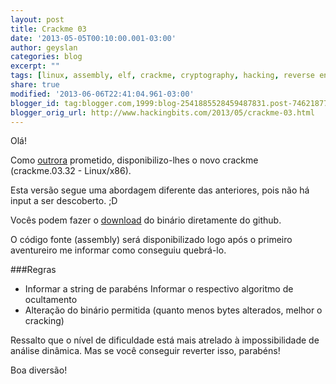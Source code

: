 ```yaml
---
layout: post
title: Crackme 03
date: '2013-05-05T00:10:00.001-03:00'
author: geyslan
categories: blog
excerpt: ""
tags: [linux, assembly, elf, crackme, cryptography, hacking, reverse engineering, portuguese]
share: true
modified: '2013-06-06T22:41:04.961-03:00'
blogger_id: tag:blogger.com,1999:blog-2541885528459487831.post-7462187792331408055
blogger_orig_url: http://www.hackingbits.com/2013/05/crackme-03.html
---
```


Olá!

Como [outrora](/blog/crack-them-all) prometido, disponibilizo-lhes o
novo crackme (crackme.03.32 - Linux/x86).

<!--more-->

Esta versão segue uma abordagem diferente das anteriores, pois não há input a
ser descoberto. ;D

Vocês podem fazer o
[download](https://github.com/geyslan/crackmes/raw/master/bin/crackme.03.32) do
binário diretamente do github.

O código fonte (assembly) será disponibilizado logo após o primeiro aventureiro
me informar como conseguiu quebrá-lo.

###Regras

- Informar a string de parabéns Informar o respectivo algoritmo de ocultamento
- Alteração do binário permitida (quanto menos bytes alterados, melhor o cracking)

Ressalto que o nível de dificuldade está mais atrelado à impossibilidade de
análise dinâmica. Mas se você conseguir reverter isso, parabéns!

Boa diversão!
